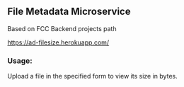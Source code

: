## File Metadata Microservice

Based on FCC Backend projects path

https://ad-filesize.herokuapp.com/

### Usage:

Upload a file in the specified form to view its size in bytes.
